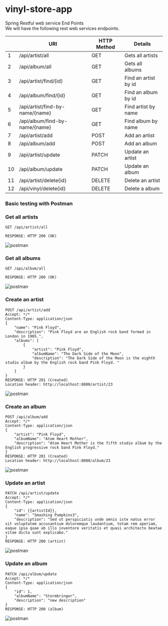 # vinyl-store-app

Spring Restful web service End Points <br>
We will have the following rest web services endpoints.


|    	| URI                             	| HTTP Method 	| Details                	|
|----	|---------------------------------	|-------------	|------------------------	|
| 1  	| /api/artist/all                 	| GET         	|  Gets all   artists    	|
| 2  	| /api/album/all                  	| GET         	| Gets all albums        	|
| 3  	| /api/artist/find/{id}           	| GET         	| Find an artist by id   	|
| 4  	| /api/album/find/{id}            	| GET         	| Find an album by id     	|
| 5  	| /api/artist/find-by-name/{name} 	| GET         	| Find artist by name    	|
| 6  	| /api/album/find-by-name/{name}  	| GET         	| Find album by name     	|
| 7  	| /api/artist/add                 	| POST        	| Add an artist          	|
| 8  	| /api/album/add                  	| POST        	| Add an album            	|
| 9  	| /api/artist/update              	| PATCH       	| Update an artist       	|
| 10 	| /api/album/update               	| PATCH       	| Update an album         	|
| 11 	| /api/artist/delete{id}          	| DELETE      	| Delete an artist       	|
| 12 	| /api/vinyl/delete{id}           	| DELETE      	| Delete a album         	|


### Basic testing with Postman
	

### Get all artists

```
GET /api/artist/all

RESPONSE: HTTP 200 (OK)
```
<img src="https://github.com/SantanaSJ/vinyl-store-app/blob/master/all artists.png" alt="postman" title="postman">


### Get all albums

```
GET /api/album/all

RESPONSE: HTTP 200 (OK)
```
<img src="https://github.com/SantanaSJ/vinyl-store-app/blob/master/all.png" alt="postman" title="postman">

### Create an artist 

```
POST /api/artist/add
Accept: */*
Content-Type: application/json
{
    "name": "Pink Floyd",
    "description": "Pink Floyd are an English rock band formed in London in 1965.",
    "albums": [
        {
            "artist": "Pink Floyd",
            "albumName": "The Dark Side of the Moon",
            "description": "The Dark Side of the Moon is the eighth studio album by the English rock band Pink Floyd. "
        }
    ]
}
RESPONSE: HTTP 201 (Created)
Location header: http://localhost:8080/artist/23
```
<img src="https://github.com/SantanaSJ/vinyl-store-app/blob/master/add artist.png" alt="postman" title="postman">

### Create an album 
```
POST /api/album/add
Accept: */*
Content-Type: application/json
{
    "artist": "Pink Floyd",
    "albumName": "Atom Heart Mother",
    "description": "Atom Heart Mother is the fifth studio album by the English progressive rock band Pink Floyd."
}
RESPONSE: HTTP 201 (Created)
Location header: http://localhost:8080/album/23
```
<img src="https://github.com/SantanaSJ/vinyl-store-app/blob/master/add album.png" alt="postman" title="postman">

### Update an artist 
```
PATCH /api/artist/update
Accept: */*
Content-Type: application/json
{
    "id": {{artistId}},
    "name": "Smashing Pumpkins3",
    "description": "Sed ut perspiciatis unde omnis iste natus error sit voluptatem accusantium doloremque laudantium, totam rem aperiam, eaque ipsa quae ab illo inventore veritatis et quasi architecto beatae vitae dicta sunt explicabo."
}
RESPONSE: HTTP 200 (artist)
```
<img src="https://github.com/SantanaSJ/vinyl-store-app/blob/master/artist update.png" alt="postman" title="postman">

### Update an album 
```
PATCH /api/album/update
Accept: */*
Content-Type: application/json
{
    "id": 1,
    "albumName": "Stormbringer",
    "description": "new description"
}
RESPONSE: HTTP 200 (album)
```
<img src="https://github.com/SantanaSJ/vinyl-store-app/blob/master/album update.png" alt="postman" title="postman">
